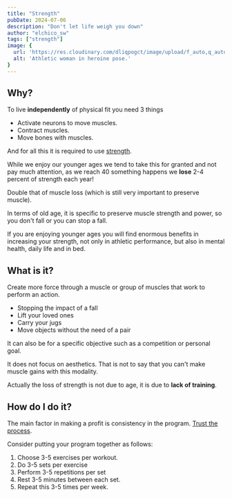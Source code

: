 ```yaml
---
title: "Strength"
pubDate: 2024-07-06
description: "Don't let life weigh you down"
author: "elchico_sw"
tags: ["strength"]
image: {
  url: 'https://res.cloudinary.com/dliqpogct/image/upload/f_auto,q_auto/v1/mysite/strength',
  alt: 'Athletic woman in heroine pose.'
}
---
```


## Why?

To live **independently** of physical fit you need 3 things

- Activate neurons to move muscles.
- Contract muscles.
- Move bones with muscles.

And for all this it is required to use <u>strength</u>.

While we enjoy our younger ages we tend to take this for granted and not pay much attention, as we reach 40 something happens we **lose** 2-4 percent of strength each year!

Double that of muscle loss (which is still very important to preserve muscle).

In terms of old age, it is specific to preserve muscle strength and power, so you don't fall or you can stop a fall.

If you are enjoying younger ages you will find enormous benefits in increasing your strength, not only in athletic performance, but also in mental health, daily life and in bed.

## What is it?

Create more force through a muscle or group of muscles that work to perform an action.

- Stopping the impact of a fall
- Lift your loved ones
- Carry your jugs
- Move objects without the need of a pair

It can also be for a specific objective such as a competition or personal goal.

It does not focus on aesthetics. That is not to say that you can't make muscle gains with this modality. 

Actually the loss of strength is not due to age, it is due to **lack of training**.

## How do I do it?

The main factor in making a profit is consistency in the program. <u>Trust the process</u>.

Consider putting your program together as follows:

1. Choose 3-5 exercises per workout.
2. Do 3-5 sets per exercise
3. Perform 3-5 repetitions per set
4. Rest 3-5 minutes between each set.
5. Repeat this 3-5 times per week.